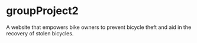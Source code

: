 # groupProject2
A website that empowers bike owners to prevent bicycle theft and aid in the recovery of stolen bicycles.
